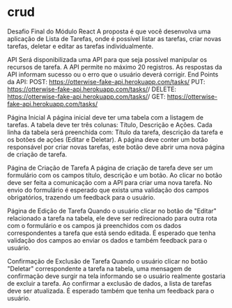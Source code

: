 # crud

Desafio Final do Módulo React
A proposta é que você desenvolva uma aplicação de Lista de Tarefas, onde é possível listar as tarefas, criar novas tarefas, deletar e editar as tarefas individualmente.

API
Será disponibilizada uma API para que seja possível manipular os recursos de tarefa. A API permite no máximo 20 registros. As respostas da API informam sucesso ou o erro que o usuário deverá corrigir.
End Points da API:
POST: https://otterwise-fake-api.herokuapp.com/tasks/<apiCode>
PUT: https://otterwise-fake-api.herokuapp.com/tasks/<apiCode>/<taskID>
DELETE: https://otterwise-fake-api.herokuapp.com/tasks/<apiCode>/<taskID>
GET: https://otterwise-fake-api.herokuapp.com/tasks/<apiCode>

Página Inicial
A página inicial deve ter uma tabela com a listagem de tarefas. A tabela deve ter três colunas: Título, Descrição e Ações. Cada linha da tabela será preenchida com: Título da tarefa, descrição da tarefa e os botões de ações (Editar e Deletar). A página deve conter um botão responsável por criar novas tarefas, este botão deve abrir uma nova página de criação de tarefa.

Página de Criação de Tarefa
A página de criação de tarefa deve ser um formulário com os campos título, descrição e um botão. Ao clicar no botão deve ser feita a comunicação com a API para criar uma nova tarefa. No envio do formulário é esperado que exista uma validação dos campos obrigatórios, trazendo um feedback para o usuário.

Página de Edição de Tarefa
Quando o usuário clicar no botão de "Editar" relacionado a tarefa na tabela, ele deve ser redirecionado para outra rota com o formulário e os campos já preenchidos com os dados correspondentes a tarefa que está sendo editada. É esperado que tenha validação dos campos ao enviar os dados e também feedback para o usuário.

Confirmação de Exclusão de Tarefa
Quando o usuário clicar no botão "Deletar" correspondente a tarefa na tabela, uma mensagem de confirmação deve surgir na tela informando se o usuário realmente gostaria de excluir a tarefa. Ao confirmar a exclusão de dados, a lista de tarefas deve ser atualizada. É esperado também que tenha um feedback para o usuário.
